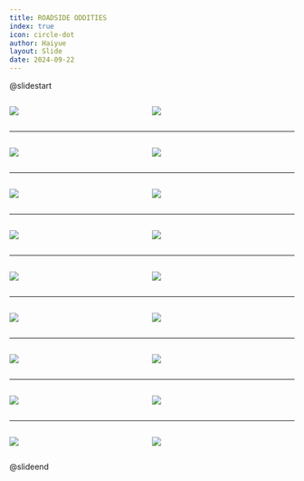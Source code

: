 ```yaml
---
title: ROADSIDE ODDITIES
index: true
icon: circle-dot
author: Haiyue
layout: Slide
date: 2024-09-22
---
```

 
@slidestart

<div style="display:flex">
<div style="flex:1">

![](https://raw.githubusercontent.com/yclord/reading/refs/heads/master/english/Level-L/ROADSIDE%20ODDITIES/001.webp)
</div>
<div style="flex:1">

![](https://raw.githubusercontent.com/yclord/reading/refs/heads/master/english/Level-L/ROADSIDE%20ODDITIES/002.webp)
</div>
</div>

---

<div style="display:flex">
<div style="flex:1">

![](https://raw.githubusercontent.com/yclord/reading/refs/heads/master/english/Level-L/ROADSIDE%20ODDITIES/003.webp)
</div>
<div style="flex:1">

![](https://raw.githubusercontent.com/yclord/reading/refs/heads/master/english/Level-L/ROADSIDE%20ODDITIES/004.webp)
</div>
</div>

---

<div style="display:flex">
<div style="flex:1">

![](https://raw.githubusercontent.com/yclord/reading/refs/heads/master/english/Level-L/ROADSIDE%20ODDITIES/005.webp)
</div>
<div style="flex:1">

![](https://raw.githubusercontent.com/yclord/reading/refs/heads/master/english/Level-L/ROADSIDE%20ODDITIES/006.webp)
</div>
</div>

---

<div style="display:flex">
<div style="flex:1">

![](https://raw.githubusercontent.com/yclord/reading/refs/heads/master/english/Level-L/ROADSIDE%20ODDITIES/007.webp)
</div>
<div style="flex:1">

![](https://raw.githubusercontent.com/yclord/reading/refs/heads/master/english/Level-L/ROADSIDE%20ODDITIES/008.webp)
</div>
</div>

---

<div style="display:flex">
<div style="flex:1">

![](https://raw.githubusercontent.com/yclord/reading/refs/heads/master/english/Level-L/ROADSIDE%20ODDITIES/009.webp)
</div>
<div style="flex:1">

![](https://raw.githubusercontent.com/yclord/reading/refs/heads/master/english/Level-L/ROADSIDE%20ODDITIES/010.webp)
</div>
</div>

---

<div style="display:flex">
<div style="flex:1">

![](https://raw.githubusercontent.com/yclord/reading/refs/heads/master/english/Level-L/ROADSIDE%20ODDITIES/011.webp)
</div>
<div style="flex:1">

![](https://raw.githubusercontent.com/yclord/reading/refs/heads/master/english/Level-L/ROADSIDE%20ODDITIES/012.webp)
</div>
</div>

---

<div style="display:flex">
<div style="flex:1">

![](https://raw.githubusercontent.com/yclord/reading/refs/heads/master/english/Level-L/ROADSIDE%20ODDITIES/013.webp)
</div>
<div style="flex:1">

![](https://raw.githubusercontent.com/yclord/reading/refs/heads/master/english/Level-L/ROADSIDE%20ODDITIES/014.webp)
</div>
</div>

---

<div style="display:flex">
<div style="flex:1">

![](https://raw.githubusercontent.com/yclord/reading/refs/heads/master/english/Level-L/ROADSIDE%20ODDITIES/015.webp)
</div>
<div style="flex:1">

![](https://raw.githubusercontent.com/yclord/reading/refs/heads/master/english/Level-L/ROADSIDE%20ODDITIES/016.webp)
</div>
</div>

---

<div style="display:flex">
<div style="flex:1">

![](https://raw.githubusercontent.com/yclord/reading/refs/heads/master/english/Level-L/ROADSIDE%20ODDITIES/017.webp)
</div>
<div style="flex:1">

![](https://raw.githubusercontent.com/yclord/reading/refs/heads/master/english/Level-L/ROADSIDE%20ODDITIES/018.webp)
</div>
</div>

@slideend